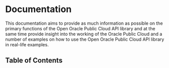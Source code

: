# Documentation
This documentation aims to provide as much information as possible on the primary functions of the Open Oracle Public Cloud API library and at the same time provide insight into the working of the Oracle Public Cloud and a number of examples on how to use the Open Oracle Public Cloud API library in real-life examples.

## Table of Contents
